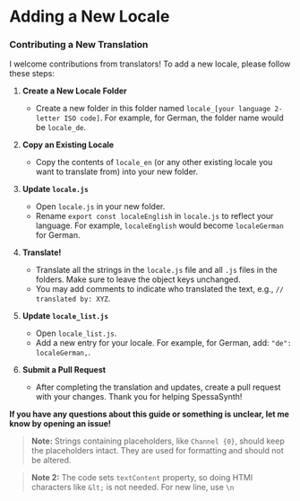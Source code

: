# Adding a New Locale

### Contributing a New Translation

I welcome contributions from translators! To add a new locale, please follow these steps:

1. **Create a New Locale Folder**
    - Create a new folder in this folder named `locale_[your language 2-letter ISO code]`. For example, for German, the
      folder name would be `locale_de`.

2. **Copy an Existing Locale**
    - Copy the contents of `locale_en` (or any other existing locale you want to translate from) into your new folder.

3. **Update `locale.js`**
    - Open `locale.js` in your new folder.
    - Rename `export const localeEnglish` in `locale.js` to reflect your language. For example, `localeEnglish` would
      become `localeGerman` for German.

4. **Translate!**
    - Translate all the strings in the `locale.js` file and all `.js` files in the folders. Make sure to leave the
      object keys unchanged.
    - You may add comments to indicate who translated the text, e.g., `// translated by: XYZ`.

5. **Update `locale_list.js`**
    - Open `locale_list.js`.
    - Add a new entry for your locale. For example, for German, add: `"de": localeGerman,`.

6. **Submit a Pull Request**
    - After completing the translation and updates, create a pull request with your changes. Thank you for helping
      SpessaSynth!

**If you have any questions about this guide or something is unclear, let me know by opening an issue!**

<!--don't use github !NOTE here as people might open this README in a text editor-->
> **Note:** Strings containing placeholders, like `Channel {0}`, should keep the placeholders intact. They are used for
> formatting and should not be altered.

> **Note 2:** The code sets `textContent` property, so doing HTMl characters like `&lt;`
> is not needed.
> For new line, use `\n`

